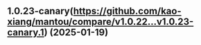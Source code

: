 ## 1.0.23-canary(https://github.com/kao-xiang/mantou/compare/v1.0.22...v1.0.23-canary.1) (2025-01-19)



